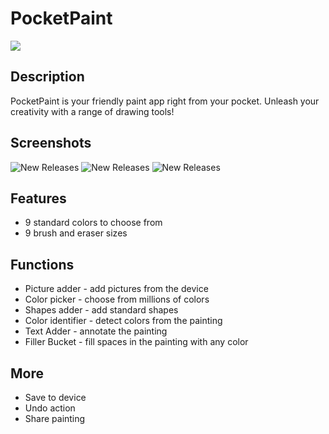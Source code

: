# PocketPaint


[<img src="https://play.google.com/intl/en_us/badges/images/badge_new.png">](https://play.google.com/store/apps/details?id=com.petertieu.android.pocketpaint)


## Description
PocketPaint is your friendly paint app right from your pocket. Unleash your creativity with a range of drawing tools!


## Screenshots
![New Releases](https://i.imgur.com/OPWy2DZ.png?2 "Abstract Shapes")
![New Releases](https://i.imgur.com/LO34QfP.png?1 "Pyramids of Giza Picture")
![New Releases](https://i.imgur.com/qZ4jiiA.png?1 "Bart Simpson Brush Painting")



## Features
- 9 standard colors to choose from
- 9 brush and eraser sizes


## Functions
- Picture adder - add pictures from the device
- Color picker - choose from millions of colors
- Shapes adder - add standard shapes
- Color identifier - detect colors from the painting
- Text Adder - annotate the painting
- Filler Bucket - fill spaces in the painting with any color


## More
- Save to device
- Undo action
- Share painting

